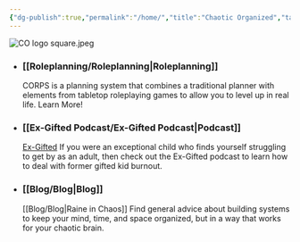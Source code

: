 ```yaml
---
{"dg-publish":true,"permalink":"/home/","title":"Chaotic Organized","tags":["gardenEntry"],"noteIcon":""}
---
```



![CO logo square.jpeg](/img/user/Assets/Attachments/CO%20logo%20square.jpeg)

- ### [[Roleplanning/Roleplanning\|Roleplanning]]
  CORPS is a planning system that combines a traditional planner with elements from tabletop roleplaying games to allow you to level up in real life. Learn More!

- ### [[Ex-Gifted Podcast/Ex-Gifted Podcast\|Podcast]]
  [Ex-Gifted](https://exgifted.com/)
  If you were an exceptional child who finds yourself struggling to get by as an adult, then check out the Ex-Gifted podcast to learn how to deal with former gifted kid burnout.

- ### [[Blog/Blog\|Blog]]
  [[Blog/Blog\|Raine in Chaos]]
  Find general advice about building systems to keep your mind, time, and space organized, but in a way that works for your chaotic brain.

